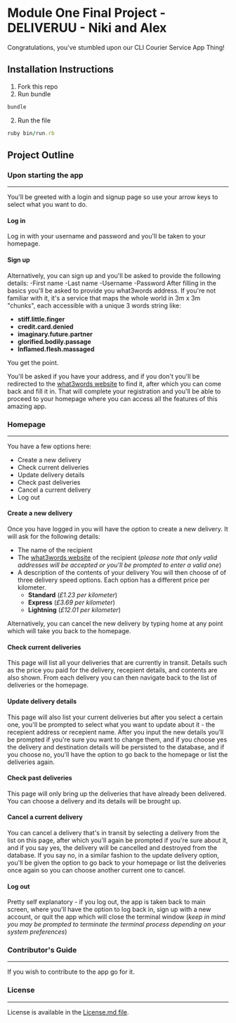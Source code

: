 # Module One Final Project - DELIVERUU - Niki and Alex

Congratulations, you've stumbled upon our CLI Courier Service App Thing!

## Installation Instructions

1. Fork this repo
2. Run bundle
```ruby
bundle
```
2. Run the file
```ruby
ruby bin/run.rb
```

## Project Outline

### Upon starting the app
---
You'll be greeted with a login and signup page so use your arrow keys to select what you want to do.

#### Log in

Log in with your username and password and you'll be taken to your homepage.

#### Sign up

Alternatively, you can sign up and you'll be asked to provide the following details:
-First name
-Last name
-Username
-Password
After filling in the basics you'll be asked to provide you what3words address. If you're not familiar with it, it's a service that maps the whole world in 3m x 3m "chunks", each accessible with a unique 3 words string like:
- **stiff.little.finger**
- **credit.card.denied**
- **imaginary.future.partner**
- **glorified.bodily.passage**
- **Inflamed.flesh.massaged**

You get the point.

You'll be asked if you have your address, and if you don't you'll be redirected to the [what3words website](https://what3words.com/logs.broken.youth) to find it, after which you can come back and fill it in.
That will complete your registration and you'll be able to proceed to your homepage where you can access all the features of this amazing app.

### Homepage
---
You have a few options here:

- Create a new delivery
- Check current deliveries
- Update delivery details
- Check past deliveries
- Cancel a current delivery
- Log out

#### Create a new delivery

Once you have logged in you will have the option to create a new delivery. It will ask for the following details:
- The name of the recipient
- The [what3words website](https://what3words.com/logs.broken.youth) of the recipient (_please note that only valid addresses will be accepted or you'll be prompted to enter a valid one_)
- A description of the contents of your delivery
You will then choose of of three delivery speed options. Each option has a different price per kilometer.
    - **Standard** (_£1.23 per kilometer_)
    - **Express** (_£3.69 per kilometer_)
    - **Lightning** (_£12.01 per kilometer_)

Alternatively, you can cancel the new delivery by typing home at any point which will take you back to the homepage.

#### Check current deliveries

This page will list all your deliveries that are currently in transit. Details such as the price you paid for the delivery, recepient details, and contents are also shown. From each delivery you can then navigate back to the list of deliveries or the homepage.

#### Update delivery details

This page will also list your current deliveries but after you select a certain one, you'll be prompted to select what you want to update about it - the recepient address or recepient name. After you input the new details you'll be prompted if you're sure you want to change them, and if you choose yes the delivery and destination details will be persisted to the database, and if you choose no, you'll have the option to go back to the homepage or list the deliveries again.

#### Check past deliveries

This page will only bring up the deliveries that have already been delivered. You can choose a delivery and its details will be brought up.

#### Cancel a current delivery

You can cancel a delivery that's in transit by selecting a delivery from the list on this page, after which you'll again be prompted if you're sure about it, and if you say yes, the delivery will be cancelled and destroyed from the database. If you say no, in a similar fashion to the update delivery option, you'll be given the option to go back to your homepage or list the deliveries once again so you can choose another current one to cancel.

#### Log out

Pretty self explanatory - if you log out, the app is taken back to main screen, where you'll have the option to log back in, sign up with a new account, or quit the app which will close the terminal window (_keep in mind you may be prompted to terminate the terminal process depending on your system preferences_)

### Contributor's Guide
---
If you wish to contribute to the app go for it.

### License
---
License is available in the [License.md file](https://github.com/Ned-el-ch/module-one-final-project-guidelines-london-web-100719/blob/master/LICENSE.md).